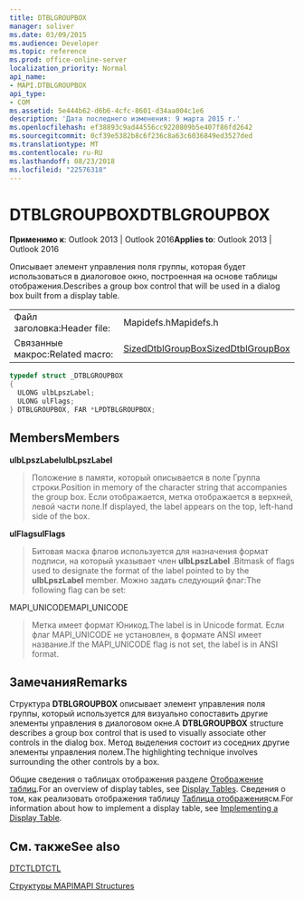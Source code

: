 ```yaml
---
title: DTBLGROUPBOX
manager: soliver
ms.date: 03/09/2015
ms.audience: Developer
ms.topic: reference
ms.prod: office-online-server
localization_priority: Normal
api_name:
- MAPI.DTBLGROUPBOX
api_type:
- COM
ms.assetid: 5e444b62-d6b6-4cfc-8601-d34aa004c1e6
description: 'Дата последнего изменения: 9 марта 2015 г.'
ms.openlocfilehash: ef38893c9ad44556cc9220809b5e407f86fd2642
ms.sourcegitcommit: 0cf39e5382b8c6f236c8a63c6036849ed3527ded
ms.translationtype: MT
ms.contentlocale: ru-RU
ms.lasthandoff: 08/23/2018
ms.locfileid: "22576318"
---
```

# <a name="dtblgroupbox"></a><span data-ttu-id="51cef-103">DTBLGROUPBOX</span><span class="sxs-lookup"><span data-stu-id="51cef-103">DTBLGROUPBOX</span></span>

  
  
<span data-ttu-id="51cef-104">**Применимо к**: Outlook 2013 | Outlook 2016</span><span class="sxs-lookup"><span data-stu-id="51cef-104">**Applies to**: Outlook 2013 | Outlook 2016</span></span> 
  
<span data-ttu-id="51cef-105">Описывает элемент управления поля группы, которая будет использоваться в диалоговое окно, построенная на основе таблицы отображения.</span><span class="sxs-lookup"><span data-stu-id="51cef-105">Describes a group box control that will be used in a dialog box built from a display table.</span></span>
  
|||
|:-----|:-----|
|<span data-ttu-id="51cef-106">Файл заголовка:</span><span class="sxs-lookup"><span data-stu-id="51cef-106">Header file:</span></span>  <br/> |<span data-ttu-id="51cef-107">Mapidefs.h</span><span class="sxs-lookup"><span data-stu-id="51cef-107">Mapidefs.h</span></span>  <br/> |
|<span data-ttu-id="51cef-108">Связанные макрос:</span><span class="sxs-lookup"><span data-stu-id="51cef-108">Related macro:</span></span>  <br/> |[<span data-ttu-id="51cef-109">SizedDtblGroupBox</span><span class="sxs-lookup"><span data-stu-id="51cef-109">SizedDtblGroupBox</span></span>](sizeddtblgroupbox.md) <br/> |
   
```cpp
typedef struct _DTBLGROUPBOX
{
  ULONG ulbLpszLabel;
  ULONG ulFlags;
} DTBLGROUPBOX, FAR *LPDTBLGROUPBOX;

```

## <a name="members"></a><span data-ttu-id="51cef-110">Members</span><span class="sxs-lookup"><span data-stu-id="51cef-110">Members</span></span>

 <span data-ttu-id="51cef-111">**ulbLpszLabel**</span><span class="sxs-lookup"><span data-stu-id="51cef-111">**ulbLpszLabel**</span></span>
  
> <span data-ttu-id="51cef-112">Положение в памяти, который описывается в поле Группа строки.</span><span class="sxs-lookup"><span data-stu-id="51cef-112">Position in memory of the character string that accompanies the group box.</span></span> <span data-ttu-id="51cef-113">Если отображается, метка отображается в верхней, левой части поле.</span><span class="sxs-lookup"><span data-stu-id="51cef-113">If displayed, the label appears on the top, left-hand side of the box.</span></span>
    
 <span data-ttu-id="51cef-114">**ulFlags**</span><span class="sxs-lookup"><span data-stu-id="51cef-114">**ulFlags**</span></span>
  
> <span data-ttu-id="51cef-115">Битовая маска флагов используется для назначения формат подписи, на который указывает член **ulbLpszLabel** .</span><span class="sxs-lookup"><span data-stu-id="51cef-115">Bitmask of flags used to designate the format of the label pointed to by the **ulbLpszLabel** member.</span></span> <span data-ttu-id="51cef-116">Можно задать следующий флаг:</span><span class="sxs-lookup"><span data-stu-id="51cef-116">The following flag can be set:</span></span> 
    
<span data-ttu-id="51cef-117">MAPI_UNICODE</span><span class="sxs-lookup"><span data-stu-id="51cef-117">MAPI_UNICODE</span></span> 
  
> <span data-ttu-id="51cef-118">Метка имеет формат Юникод.</span><span class="sxs-lookup"><span data-stu-id="51cef-118">The label is in Unicode format.</span></span> <span data-ttu-id="51cef-119">Если флаг MAPI_UNICODE не установлен, в формате ANSI имеет название.</span><span class="sxs-lookup"><span data-stu-id="51cef-119">If the MAPI_UNICODE flag is not set, the label is in ANSI format.</span></span>
    
## <a name="remarks"></a><span data-ttu-id="51cef-120">Замечания</span><span class="sxs-lookup"><span data-stu-id="51cef-120">Remarks</span></span>

<span data-ttu-id="51cef-121">Структура **DTBLGROUPBOX** описывает элемент управления поля группы, который используется для визуально сопоставить другие элементы управления в диалоговом окне.</span><span class="sxs-lookup"><span data-stu-id="51cef-121">A **DTBLGROUPBOX** structure describes a group box control that is used to visually associate other controls in the dialog box.</span></span> <span data-ttu-id="51cef-122">Метод выделения состоит из соседних другие элементы управления полем.</span><span class="sxs-lookup"><span data-stu-id="51cef-122">The highlighting technique involves surrounding the other controls by a box.</span></span> 
  
<span data-ttu-id="51cef-123">Общие сведения о таблицах отображения разделе [Отображение таблиц](display-tables.md).</span><span class="sxs-lookup"><span data-stu-id="51cef-123">For an overview of display tables, see [Display Tables](display-tables.md).</span></span> <span data-ttu-id="51cef-124">Сведения о том, как реализовать отображения таблицу [Таблица отображения](display-table-implementation.md)см.</span><span class="sxs-lookup"><span data-stu-id="51cef-124">For information about how to implement a display table, see [Implementing a Display Table](display-table-implementation.md).</span></span>
  
## <a name="see-also"></a><span data-ttu-id="51cef-125">См. также</span><span class="sxs-lookup"><span data-stu-id="51cef-125">See also</span></span>



[<span data-ttu-id="51cef-126">DTCTL</span><span class="sxs-lookup"><span data-stu-id="51cef-126">DTCTL</span></span>](dtctl.md)


[<span data-ttu-id="51cef-127">Структуры MAPI</span><span class="sxs-lookup"><span data-stu-id="51cef-127">MAPI Structures</span></span>](mapi-structures.md)

